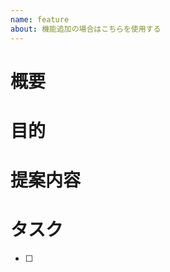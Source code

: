 ```yaml
---
name: feature
about: 機能追加の場合はこちらを使用する
---
```


<!-- 要望のテンプレート -->

# 概要

# 目的

# 提案内容

# タスク

- [ ] 
